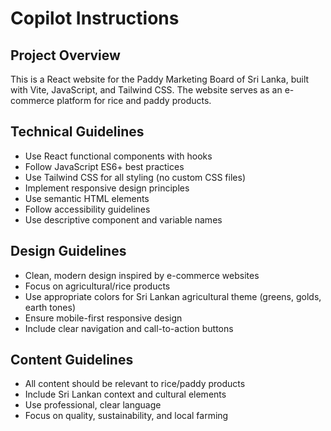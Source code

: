 # Copilot Instructions

<!-- Use this file to provide workspace-specific custom instructions to Copilot. For more details, visit https://code.visualstudio.com/docs/copilot/copilot-customization#_use-a-githubcopilotinstructionsmd-file -->

## Project Overview
This is a React website for the Paddy Marketing Board of Sri Lanka, built with Vite, JavaScript, and Tailwind CSS. The website serves as an e-commerce platform for rice and paddy products.

## Technical Guidelines
- Use React functional components with hooks
- Follow JavaScript ES6+ best practices
- Use Tailwind CSS for all styling (no custom CSS files)
- Implement responsive design principles
- Use semantic HTML elements
- Follow accessibility guidelines
- Use descriptive component and variable names

## Design Guidelines
- Clean, modern design inspired by e-commerce websites
- Focus on agricultural/rice products
- Use appropriate colors for Sri Lankan agricultural theme (greens, golds, earth tones)
- Ensure mobile-first responsive design
- Include clear navigation and call-to-action buttons

## Content Guidelines
- All content should be relevant to rice/paddy products
- Include Sri Lankan context and cultural elements
- Use professional, clear language
- Focus on quality, sustainability, and local farming
